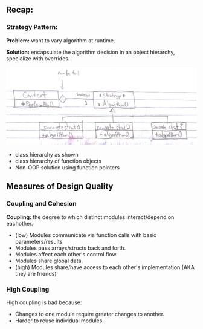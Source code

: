 ## Recap:
### Strategy Pattern:
**Problem:** want to vary algorithm at runtime.


**Solution:** encapsulate the algorithm decision in an object hierarchy, specialize with overrides.

![diagram1](../20180622/diagram_3.jpg?raw=true)

- class hierarchy as shown
- class hierarchy of function objects 
- Non-OOP solution using function pointers

## Measures of Design Quality
### Coupling and Cohesion
**Coupling:** the degree to which distinct modules interact/depend on eachother.
- (low) Modules communicate via function calls with basic parameters/results
- Modules pass arrays/structs back and forth.
- Modules affect each other's control flow.
- Modules share global data.
- (high) Modules share/have access to each other's implementation (AKA they are friends)

### High Coupling
High coupling is bad because:
- Changes to one module require greater changes to another.
- Harder to reuse individual modules.
